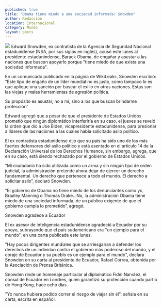 ```yaml
---
published: true
title: "Obama tiene miedo a una sociedad informada: Snowden"
author: Redacción
location: Internacional
category: Mundo
layout: posts
---
```


![](http://i.imgur.com/NsosHJRm.jpg)
Edward Snowden, ex contratista de la Agencia de Seguridad Nacional estadunidense (NSA, por sus siglas en inglés), acusó este lunes al presidente estadunindense, Barack Obama, de engañar y asustar a las naciones que buscan apoyarlo porque "tiene miedo de que exista una sociedad informada".

En un comunicado publicado en la página de WikiLeaks, Snowden escribió: “Este tipo de engaño de un líder mundial no es justo, como tampoco lo es que aplique una sanción por buscar el exilio en otras naciones. Estas son las viejas y malas herramientas de agresión política.

Su propósito es asustar, no a mi, sino a los que buscan brindarme protección”

Edward agregó que a pesar de que el presidente de Estados Unidos prometió que ningún diplomático interferiría en su caso, el jueves se reveló la orden que dio a Joe Biden, vicepresidente estadunidense, para presionar a líderes de las naciones a las cuales había solicitado asilo político.

El ex contratista estadunidense dijo que su país ha sido uno de los más fuertes defensores del asilo político y está asentado en el artículo 14 de la Declaración Universal de los Derechos Humanos, sin embargo, agrega, que en su caso, está siendo rechazado por el gobierno de Estados Unidos.

“Mi ciudadanía ha sido utilizada como un arma y sin ningún tipo de orden judicial, la administración pretende ahora dejar de ejercer un derecho fundamental. Un derecho que pertenece a todo el mundo. El derecho a solicitar asilo”, declaró Snowden.

“El gobierno de Obama no tiene miedo de los denunciantes como yo, Bradley Manning o Thomas Drake...No, la administración Obama tiene miedo de una sociedad informada, de un público exigente de que el gobierno cumpla lo prometido”, agregó.

Snowden agradece a Ecuador

El ex asesor de inteligencia estadunidense agradeció a Ecuador por su apoyo, subrayando que el país sudamericano era "un ejemplo para el mundo", en una carta publicada este lunes.

"Hay pocos dirigentes mundiales que se arriesgarían a defender los derechos de un individuo contra el gobierno más poderoso del mundo, y el coraje de Ecuador y su pueblo es un ejemplo para el mundo", declara Snowden en su carta al presidente de Ecuador, Rafael Correa, obtenida por la Asociación de Prensa Británica.

Snowden rinde un homenaje particular al diplomático Fidel Narváez, el cónsul de Ecuador en Londres, quien garantizó su protección cuando partió de Hong Kong, hace ocho días.

"Yo nunca hubiera podido correr el riesgo de viajar sin él", señala en su carta, escrita en español.

 
